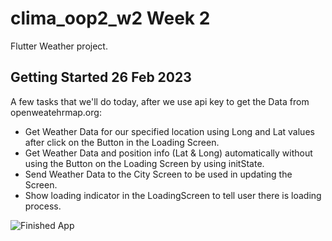 # clima_oop2_w2 Week 2

Flutter Weather project.

## Getting Started 26 Feb 2023

A few tasks that we'll do today, after we use api key to get the Data from openweatehrmap.org:

- Get Weather Data for our specified location using Long and Lat values after click on the Button in the Loading Screen.
- Get Weather Data and position info (Lat & Long) automatically without using the Button on the Loading Screen by using initState.
- Send Weather Data to the City Screen to be used in updating the Screen.
- Show loading indicator in the LoadingScreen to tell user there is loading process.


![Finished App](https://github.com/londonappbrewery/Images/blob/master/clima-demo.gif)
